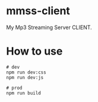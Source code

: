 # mmss-client

My Mp3 Streaming Server CLIENT.

# How to use

```
# dev
npm run dev:css
npm run dev:js

# prod
npm run build
```
